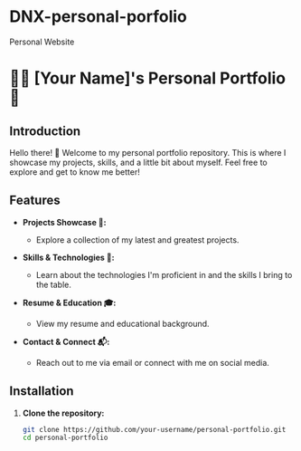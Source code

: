 # DNX-personal-porfolio
 Personal Website
 
# 👩‍💻 [Your Name]'s Personal Portfolio 🚀

## Introduction

Hello there! 👋 Welcome to my personal portfolio repository. This is where I showcase my projects, skills, and a little bit about myself. Feel free to explore and get to know me better!

## Features

- **Projects Showcase 🌟:**
  - Explore a collection of my latest and greatest projects.

- **Skills & Technologies 🚀:**
  - Learn about the technologies I'm proficient in and the skills I bring to the table.

- **Resume & Education 🎓:**
  - View my resume and educational background.

- **Contact & Connect 📬:**
  - Reach out to me via email or connect with me on social media.

## Installation

1. **Clone the repository:**
   ```bash
   git clone https://github.com/your-username/personal-portfolio.git
   cd personal-portfolio
